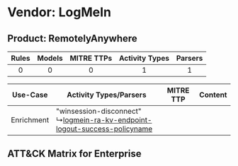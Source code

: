 Vendor: LogMeIn
===============
Product: RemotelyAnywhere
-------------------------
| Rules | Models | MITRE TTPs | Activity Types | Parsers |
|:-----:|:------:|:----------:|:--------------:|:-------:|
|   0   |   0    |     0      |       1        |    1    |

|  Use-Case  | Activity Types/Parsers    | MITRE TTP | Content    |
|:----------:| ---- | --------- | ---- |
| Enrichment |  "winsession-disconnect"<br> ↳[logmein-ra-kv-endpoint-logout-success-policyname](Ps/pC_logmeinrakvendpointlogoutsuccesspolicyname.md)<br> |    | [](RM/r_m_logmein_remotelyanywhere_Enrichment.md) |

ATT&CK Matrix for Enterprise
----------------------------
